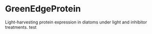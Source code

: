 # GreenEdgeProtein
Light-harvesting protein expression in diatoms under light and inhibitor treatments.
test